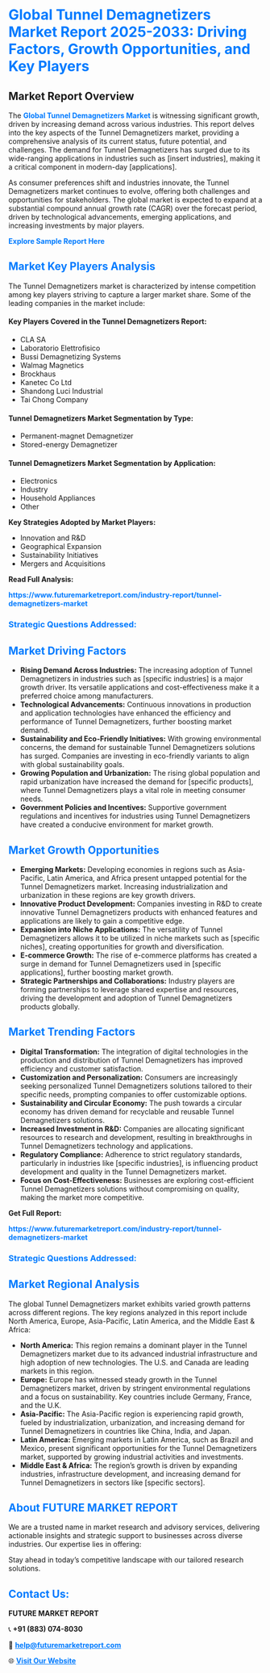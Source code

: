 <h1 style="color: #007BFF;">Global Tunnel Demagnetizers Market Report 2025-2033: Driving Factors, Growth Opportunities, and Key Players</h1>

<section id="overview">
<h2>Market Report Overview</h2>
<p>The <a href="https://www.futuremarketreport.com/industry-report/tunnel-demagnetizers-market" style="color: #007BFF; text-decoration: none;"><strong>Global Tunnel Demagnetizers Market</strong></a> is witnessing significant growth, driven by increasing demand across various industries. This report delves into the key aspects of the Tunnel Demagnetizers market, providing a comprehensive analysis of its current status, future potential, and challenges. The demand for Tunnel Demagnetizers has surged due to its wide-ranging applications in industries such as [insert industries], making it a critical component in modern-day [applications].</p>
<p>As consumer preferences shift and industries innovate, the Tunnel Demagnetizers market continues to evolve, offering both challenges and opportunities for stakeholders. The global market is expected to expand at a substantial compound annual growth rate (CAGR) over the forecast period, driven by technological advancements, emerging applications, and increasing investments by major players.</p>
</section>

<section id="overview">
<p><a href="https://www.futuremarketreport.com/request-sample/reportId=90450" style="color: #007BFF; text-decoration: none;"><strong>Explore Sample Report Here</strong></a></p>
</section>

<section id="key-players">
<h2 style="color: #007BFF;">Market Key Players Analysis</h2>
<p>The Tunnel Demagnetizers market is characterized by intense competition among key players striving to capture a larger market share. Some of the leading companies in the market include:</p>
<h4>Key Players Covered in the Tunnel Demagnetizers Report:</h4>
<ul><li>CLA SA</li><li>Laboratorio Elettrofisico</li><li>Bussi Demagnetizing Systems</li><li>Walmag Magnetics</li><li>Brockhaus</li><li>Kanetec Co Ltd</li><li>Shandong Luci Industrial</li><li>Tai Chong Company</li></ul>
<h4>Tunnel Demagnetizers Market Segmentation by Type:</h4>
<ul><li>Permanent-magnet Demagnetizer</li><li>Stored-energy Demagnetizer</li></ul>

<h4>Tunnel Demagnetizers Market Segmentation by Application:</h4>
<ul><li>Electronics</li><li>Industry</li><li>Household Appliances</li><li>Other</li></ul>
<p><strong>Key Strategies Adopted by Market Players:</strong></p>
<ul>
<li>Innovation and R&D</li>
<li>Geographical Expansion</li>
<li>Sustainability Initiatives</li>
<li>Mergers and Acquisitions</li>
</ul>
</section>

<section>
<p><strong>Read Full Analysis: </strong></p><a href="https://www.futuremarketreport.com/industry-report/tunnel-demagnetizers-market" style="color: #007BFF; text-decoration: none;"><strong>https://www.futuremarketreport.com/industry-report/tunnel-demagnetizers-market</strong></a>
<h3 style="color: #007BFF;">Strategic Questions Addressed:</h3>
</section>

<section id="driving-factors">
<h2 style="color: #007BFF;">Market Driving Factors</h2>
<ul>
<li><strong>Rising Demand Across Industries:</strong> The increasing adoption of Tunnel Demagnetizers in industries such as [specific industries] is a major growth driver. Its versatile applications and cost-effectiveness make it a preferred choice among manufacturers.</li>
<li><strong>Technological Advancements:</strong> Continuous innovations in production and application technologies have enhanced the efficiency and performance of Tunnel Demagnetizers, further boosting market demand.</li>
<li><strong>Sustainability and Eco-Friendly Initiatives:</strong> With growing environmental concerns, the demand for sustainable Tunnel Demagnetizers solutions has surged. Companies are investing in eco-friendly variants to align with global sustainability goals.</li>
<li><strong>Growing Population and Urbanization:</strong> The rising global population and rapid urbanization have increased the demand for [specific products], where Tunnel Demagnetizers plays a vital role in meeting consumer needs.</li>
<li><strong>Government Policies and Incentives:</strong> Supportive government regulations and incentives for industries using Tunnel Demagnetizers have created a conducive environment for market growth.</li>
</ul>
</section>

<section id="growth-opportunities">
<h2 style="color: #007BFF;">Market Growth Opportunities</h2>
<ul>
<li><strong>Emerging Markets:</strong> Developing economies in regions such as Asia-Pacific, Latin America, and Africa present untapped potential for the Tunnel Demagnetizers market. Increasing industrialization and urbanization in these regions are key growth drivers.</li>
<li><strong>Innovative Product Development:</strong> Companies investing in R&D to create innovative Tunnel Demagnetizers products with enhanced features and applications are likely to gain a competitive edge.</li>
<li><strong>Expansion into Niche Applications:</strong> The versatility of Tunnel Demagnetizers allows it to be utilized in niche markets such as [specific niches], creating opportunities for growth and diversification.</li>
<li><strong>E-commerce Growth:</strong> The rise of e-commerce platforms has created a surge in demand for Tunnel Demagnetizers used in [specific applications], further boosting market growth.</li>
<li><strong>Strategic Partnerships and Collaborations:</strong> Industry players are forming partnerships to leverage shared expertise and resources, driving the development and adoption of Tunnel Demagnetizers products globally.</li>
</ul>
</section>

<section id="trending-factors">
<h2 style="color: #007BFF;">Market Trending Factors</h2>
<ul>
<li><strong>Digital Transformation:</strong> The integration of digital technologies in the production and distribution of Tunnel Demagnetizers has improved efficiency and customer satisfaction.</li>
<li><strong>Customization and Personalization:</strong> Consumers are increasingly seeking personalized Tunnel Demagnetizers solutions tailored to their specific needs, prompting companies to offer customizable options.</li>
<li><strong>Sustainability and Circular Economy:</strong> The push towards a circular economy has driven demand for recyclable and reusable Tunnel Demagnetizers solutions.</li>
<li><strong>Increased Investment in R&D:</strong> Companies are allocating significant resources to research and development, resulting in breakthroughs in Tunnel Demagnetizers technology and applications.</li>
<li><strong>Regulatory Compliance:</strong> Adherence to strict regulatory standards, particularly in industries like [specific industries], is influencing product development and quality in the Tunnel Demagnetizers market.</li>
<li><strong>Focus on Cost-Effectiveness:</strong> Businesses are exploring cost-efficient Tunnel Demagnetizers solutions without compromising on quality, making the market more competitive.</li>
</ul>
</section>

<section>
<p><strong>Get Full Report: </strong></p><a href="https://www.futuremarketreport.com/industry-report/tunnel-demagnetizers-market" style="color: #007BFF; text-decoration: none;"><strong>https://www.futuremarketreport.com/industry-report/tunnel-demagnetizers-market</strong></a>
<h3 style="color: #007BFF;">Strategic Questions Addressed:</h3>
</section>


<section id="regional-analysis">
<h2 style="color: #007BFF;">Market Regional Analysis</h2>
<p>The global Tunnel Demagnetizers market exhibits varied growth patterns across different regions. The key regions analyzed in this report include North America, Europe, Asia-Pacific, Latin America, and the Middle East & Africa:</p>
<ul>
<li><strong>North America:</strong> This region remains a dominant player in the Tunnel Demagnetizers market due to its advanced industrial infrastructure and high adoption of new technologies. The U.S. and Canada are leading markets in this region.</li>
<li><strong>Europe:</strong> Europe has witnessed steady growth in the Tunnel Demagnetizers market, driven by stringent environmental regulations and a focus on sustainability. Key countries include Germany, France, and the U.K.</li>
<li><strong>Asia-Pacific:</strong> The Asia-Pacific region is experiencing rapid growth, fueled by industrialization, urbanization, and increasing demand for Tunnel Demagnetizers in countries like China, India, and Japan.</li>
<li><strong>Latin America:</strong> Emerging markets in Latin America, such as Brazil and Mexico, present significant opportunities for the Tunnel Demagnetizers market, supported by growing industrial activities and investments.</li>
<li><strong>Middle East & Africa:</strong> The region’s growth is driven by expanding industries, infrastructure development, and increasing demand for Tunnel Demagnetizers in sectors like [specific sectors].</li>
</ul>
</section>

<footer>
<h2 style="color: #007BFF;">About FUTURE MARKET REPORT</h2>
<p>We are a trusted name in market research and advisory services, delivering actionable insights and strategic support to businesses across diverse industries. Our expertise lies in offering:</p>

<p>Stay ahead in today’s competitive landscape with our tailored research solutions.</p>

<h2 style="color: #007BFF;">Contact Us:</h2>
<p><strong>FUTURE MARKET REPORT</strong></p>
<p>📞 <strong>+91 (883) 074-8030</strong></p>
<p>📧 <strong><a href="mailto:help@futuremarketreport.com" style="color: #007BFF;">help@futuremarketreport.com</a></strong></p>
<p>🌐 <strong><a href="https://www.futuremarketreport.com/" style="color: #007BFF;">Visit Our Website</a></strong></p>
</footer>